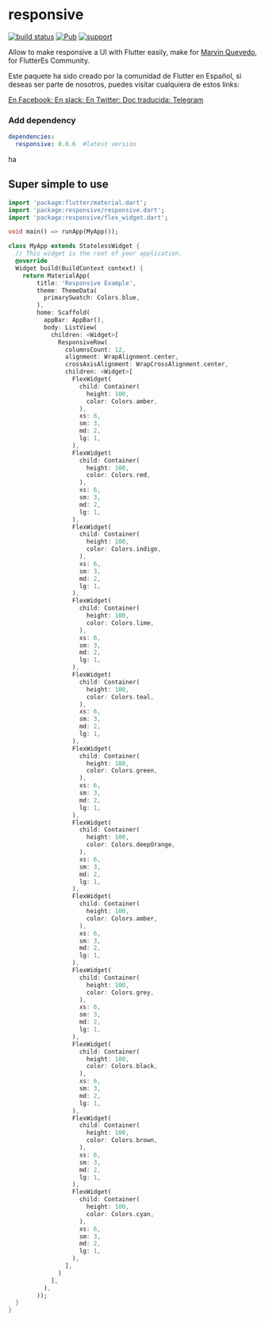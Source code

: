 
# responsive

[![build status](https://img.shields.io/travis/flutterchina/responsive/vm.svg?style=flat-square)](https://travis-ci.org/flutterchina/dio)
[![Pub](https://img.shields.io/pub/v/responsive.svg?style=flat-square)](https://pub.dartlang.org/packages/responsive)
[![support](https://img.shields.io/badge/platform-flutter%7Cdart%20vm-ff69b4.svg?style=flat-square)](https://github.com/flutter-es/responsive)

Allow to make responsive a UI with Flutter easily, make for [Marvin Quevedo](https://www.gcoding.academy/collections), for FlutterEs Community.

Este paquete ha sido creado por la comunidad de Flutter en Español, si deseas ser parte de nosotros, puedes visitar cualquiera de estos links:

[En Facebook: ](https://m.facebook.com/groups/flutter.dart.spanish/)
[En slack: ](https://bit.ly/FlutterDevsEnEspanol.)
[En Twitter: ](https://twitter.com/esflutter)
[Doc traducida: ](flutter-es.io)
[Telegram](https://t.me/flutter_dart_spanish)

### Add dependency

```yaml
dependencies:
  responsive: 0.0.6  #latest version
```
ha
## Super simple to use

```dart
import 'package:flutter/material.dart';
import 'package:responsive/responsive.dart';
import 'package:responsive/flex_widget.dart';

void main() => runApp(MyApp());

class MyApp extends StatelessWidget {
  // This widget is the root of your application.
  @override
  Widget build(BuildContext context) {
    return MaterialApp(
        title: 'Responsive Example',
        theme: ThemeData(
          primarySwatch: Colors.blue,
        ),
        home: Scaffold(
          appBar: AppBar(),
          body: ListView(
            children: <Widget>[
              ResponsiveRow(
                columnsCount: 12,
                alignment: WrapAlignment.center,
                crossAxisAlignment: WrapCrossAlignment.center,
                children: <Widget>[
                  FlexWidget(
                    child: Container(
                      height: 100,
                      color: Colors.amber,
                    ),
                    xs: 6,
                    sm: 3,
                    md: 2,
                    lg: 1,
                  ),
                  FlexWidget(
                    child: Container(
                      height: 100,
                      color: Colors.red,
                    ),
                    xs: 6,
                    sm: 3,
                    md: 2,
                    lg: 1,
                  ),
                  FlexWidget(
                    child: Container(
                      height: 100,
                      color: Colors.indigo,
                    ),
                    xs: 6,
                    sm: 3,
                    md: 2,
                    lg: 1,
                  ),
                  FlexWidget(
                    child: Container(
                      height: 100,
                      color: Colors.lime,
                    ),
                    xs: 6,
                    sm: 3,
                    md: 2,
                    lg: 1,
                  ),
                  FlexWidget(
                    child: Container(
                      height: 100,
                      color: Colors.teal,
                    ),
                    xs: 6,
                    sm: 3,
                    md: 2,
                    lg: 1,
                  ),
                  FlexWidget(
                    child: Container(
                      height: 100,
                      color: Colors.green,
                    ),
                    xs: 6,
                    sm: 3,
                    md: 2,
                    lg: 1,
                  ),
                  FlexWidget(
                    child: Container(
                      height: 100,
                      color: Colors.deepOrange,
                    ),
                    xs: 6,
                    sm: 3,
                    md: 2,
                    lg: 1,
                  ),
                  FlexWidget(
                    child: Container(
                      height: 100,
                      color: Colors.amber,
                    ),
                    xs: 6,
                    sm: 3,
                    md: 2,
                    lg: 1,
                  ),
                  FlexWidget(
                    child: Container(
                      height: 100,
                      color: Colors.grey,
                    ),
                    xs: 6,
                    sm: 3,
                    md: 2,
                    lg: 1,
                  ),
                  FlexWidget(
                    child: Container(
                      height: 100,
                      color: Colors.black,
                    ),
                    xs: 6,
                    sm: 3,
                    md: 2,
                    lg: 1,
                  ),
                  FlexWidget(
                    child: Container(
                      height: 100,
                      color: Colors.brown,
                    ),
                    xs: 6,
                    sm: 3,
                    md: 2,
                    lg: 1,
                  ),
                  FlexWidget(
                    child: Container(
                      height: 100,
                      color: Colors.cyan,
                    ),
                    xs: 6,
                    sm: 3,
                    md: 2,
                    lg: 1,
                  ),
                ],
              )
            ],
          ),
        ));
  }
}

```